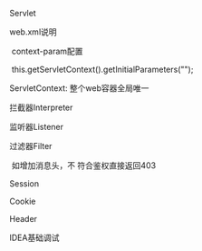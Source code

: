 Servlet



web.xml说明

​	context-param配置

​    this.getServletContext().getInitialParameters("");

ServletContext: 整个web容器全局唯一



拦截器Interpreter

监听器Listener

过滤器Filter

​	如增加消息头，不 符合鉴权直接返回403



Session

Cookie

Header







IDEA基础调试



